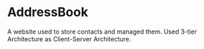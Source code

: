 # AddressBook
A website used to store contacts and managed them. Used 3-tier Architecture as Client-Server Architecture.

